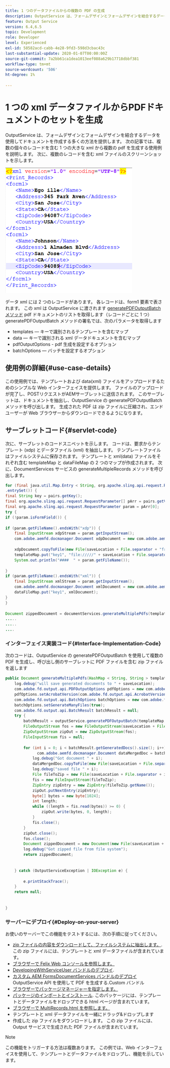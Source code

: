 ```yaml
---
title: 1 つのデータファイルからの複数の PDF の生成
description: OutputService は、フォームデザインとフォームデザインを結合するデータを使用してドキュメントを作成する多くの方法を提供します。 複数の個々のレコードを含む 1 つの大きな xml から複数の pdf を生成する方法を説明します。
feature: Output Service
version: 6.4,6.5
topic: Development
role: Developer
level: Experienced
exl-id: 58582acd-cabb-4e28-9fd3-598d3cbac43c
last-substantial-update: 2020-01-07T00:00:00Z
source-git-commit: 7a2bb61ca1dea1013eef088a629b17718dbbf381
workflow-type: tm+mt
source-wordcount: '506'
ht-degree: 1%

---
```


# 1 つの xml データファイルからPDFドキュメントのセットを生成

OutputService は、フォームデザインとフォームデザインを結合するデータを使用してドキュメントを作成する多くの方法を提供します。 次の記事では、複数の個々のレコードを含む 1 つの大きな xml から複数の pdf を生成する使用例を説明します。
次に、複数のレコードを含む xml ファイルのスクリーンショットを示します。

![multi-record-xml](assets/multi-record-xml.PNG)

データ xml には 2 つのレコードがあります。 各レコードは、form1 要素で表されます。 この xml は OutputService に渡されます [generatePDFOutputBatch メソッド](https://helpx.adobe.com/aem-forms/6/javadocs/com/adobe/fd/output/api/OutputService.html) pdf ドキュメントのリストを取得します（レコードごとに 1 つ） generatePDFOutputBatch メソッドの署名では、次のパラメータを取得します

* templates — キーで識別されるテンプレートを含むマップ
* data — キーで識別される xml データドキュメントを含むマップ
* pdfOutputOptions - pdf 生成を設定するオプション
* batchOptions — バッチを設定するオプション



## 使用例の詳細{#use-case-details}

この使用例では、テンプレートおよび data(xml) ファイルをアップロードするためのシンプルな Web インターフェイスを提供します。 ファイルのアップロードが完了し、POSTリクエストがAEMサーブレットに送信されます。 このサーブレットは、ドキュメントを抽出し、OutputService の generatePDFOutputBatch メソッドを呼び出します。 生成された PDF は zip ファイルに圧縮され、エンドユーザーが Web ブラウザーからダウンロードできるようになります。

## サーブレットコード{#servlet-code}

次に、サーブレットのコードスニペットを示します。 コードは、要求からテンプレート (xdp) とデータファイル (xml) を抽出します。 テンプレートファイルはファイルシステムに保存されます。 テンプレートと xml(data) ファイルをそれぞれ含む templateMap と dataFileMap の 2 つのマップが作成されます。 次に、DocumentServices サービスの generateMultipleRecords メソッドを呼び出します。

```java
for (final java.util.Map.Entry < String, org.apache.sling.api.request.RequestParameter[] > pairs: params
.entrySet()) {
final String key = pairs.getKey();
final org.apache.sling.api.request.RequestParameter[] pArr = pairs.getValue();
final org.apache.sling.api.request.RequestParameter param = pArr[0];
try {
if (!param.isFormField()) {

if (param.getFileName().endsWith("xdp")) {
    final InputStream xdpStream = param.getInputStream();
    com.adobe.aemfd.docmanager.Document xdpDocument = new com.adobe.aemfd.docmanager.Document(xdpStream);

    xdpDocument.copyToFile(new File(saveLocation + File.separator + "fromui.xdp"));
    templateMap.put("key1", "file://///" + saveLocation + File.separator + "fromui.xdp");
    System.out.println("####  " + param.getFileName());

}
if (param.getFileName().endsWith("xml")) {
    final InputStream xmlStream = param.getInputStream();
    com.adobe.aemfd.docmanager.Document xmlDocument = new com.adobe.aemfd.docmanager.Document(xmlStream);
    dataFileMap.put("key1", xmlDocument);
}
}

Document zippedDocument = documentServices.generateMultiplePdfs(templateMap, dataFileMap,saveLocation);
.....
.....
....
```

### インターフェイス実装コード{#Interface-Implementation-Code}

次のコードは、OutputService の generatePDFOutputBatch を使用して複数の PDF を生成し、呼び出し側のサーブレットに PDF ファイルを含む zip ファイルを返します

```java
public Document generateMultiplePdfs(HashMap < String, String > templateMap, HashMap < String, Document > dataFileMap, String saveLocation) {
    log.debug("will save generated documents to " + saveLocation);
    com.adobe.fd.output.api.PDFOutputOptions pdfOptions = new com.adobe.fd.output.api.PDFOutputOptions();
    pdfOptions.setAcrobatVersion(com.adobe.fd.output.api.AcrobatVersion.Acrobat_11);
    com.adobe.fd.output.api.BatchOptions batchOptions = new com.adobe.fd.output.api.BatchOptions();
    batchOptions.setGenerateManyFiles(true);
    com.adobe.fd.output.api.BatchResult batchResult = null;
    try {
        batchResult = outputService.generatePDFOutputBatch(templateMap, dataFileMap, pdfOptions, batchOptions);
        FileOutputStream fos = new FileOutputStream(saveLocation + File.separator + "zippedfile.zip");
        ZipOutputStream zipOut = new ZipOutputStream(fos);
        FileInputStream fis = null;

        for (int i = 0; i < batchResult.getGeneratedDocs().size(); i++) {
              com.adobe.aemfd.docmanager.Document dataMergedDoc = batchResult.getGeneratedDocs().get(i);
            log.debug("Got document " + i);
            dataMergedDoc.copyToFile(new File(saveLocation + File.separator + i + ".pdf"));
            log.debug("saved file " + i);
            File fileToZip = new File(saveLocation + File.separator + i + ".pdf");
            fis = new FileInputStream(fileToZip);
            ZipEntry zipEntry = new ZipEntry(fileToZip.getName());
            zipOut.putNextEntry(zipEntry);
            byte[] bytes = new byte[1024];
            int length;
            while ((length = fis.read(bytes)) >= 0) {
                zipOut.write(bytes, 0, length);
            }
            fis.close();
        }
        zipOut.close();
        fos.close();
        Document zippedDocument = new Document(new File(saveLocation + File.separator + "zippedfile.zip"));
        log.debug("Got zipped file from file system");
        return zippedDocument;


    } catch (OutputServiceException | IOException e) {

        e.printStackTrace();
    }
    return null;


}
```

### サーバーにデプロイ{#Deploy-on-your-server}

お使いのサーバーでこの機能をテストするには、次の手順に従ってください。

* [zip ファイルの内容をダウンロードして、ファイルシステムに抽出します。](assets/mult-records-template-and-xml-file.zip).この zip ファイルには、テンプレートと xml データファイルが含まれています。
* [ブラウザーで Felix Web コンソールを参照します。](http://localhost:4502/system/console/bundles)
* [DevelopingWithServiceUser バンドルのデプロイ](/help/forms/assets/common-osgi-bundles/DevelopingWithServiceUser.jar).
* [カスタム AEM FormsDocumentServices バンドルのデプロイ](/help/forms/assets/common-osgi-bundles/AEMFormsDocumentServices.core-1.0-SNAPSHOT.jar)OutputService API を使用して PDF を生成する.Custom バンドル
* [ブラウザーでパッケージマネージャーを指定します。](http://localhost:4502/crx/packmgr/index.jsp)
* [パッケージのインポートとインストール](assets/generate-multiple-pdf-from-xml.zip). このパッケージには、テンプレートとデータファイルをドロップできる html ページが含まれています。
* [ブラウザーで MultiRecords.html を参照します。](http://localhost:4502/content/DocumentServices/Multirecord.html?)
* テンプレートと xml データファイルを一緒にドラッグ&amp;ドロップします
* 作成した zip ファイルをダウンロードします。 この zip ファイルには、Output サービスで生成された PDF ファイルが含まれています。

>[!NOTE]
>この機能をトリガーする方法は複数あります。 この例では、Web インターフェイスを使用して、テンプレートとデータファイルをドロップし、機能を示しています。
